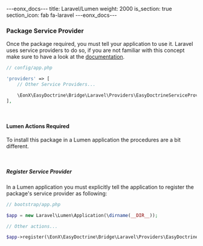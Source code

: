 ---eonx_docs---
title: Laravel/Lumen
weight: 2000
is_section: true
section_icon: fab fa-laravel
---eonx_docs---

### Package Service Provider

Once the package required, you must tell your application to use it. Laravel uses service providers to do so, if you are not familiar with this concept make sure to have a look at the [documentation][1].

```php
// config/app.php

'providers' => [
    // Other Service Providers...

    \EonX\EasyDoctrine\Bridge\Laravel\Providers\EasyDoctrineServiceProvider::class,
],
```

<br>

#### Lumen Actions Required

To install this package in a Lumen application the procedures are a bit different.

<br>

##### Register Service Provider

In a Lumen application you must explicitly tell the application to register the package's service provider as following:

```php
// bootstrap/app.php

$app = new Laravel\Lumen\Application(\dirname(__DIR__));

// Other actions...

$app->register(\EonX\EasyDoctrine\Bridge\Laravel\Providers\EasyDoctrineServiceProvider::class);
```

[1]: https://laravel.com/docs/5.8/providers
